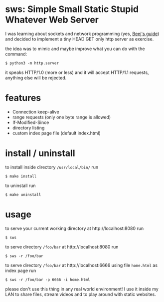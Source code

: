sws: Simple Small Static Stupid Whatever Web Server
===================================================

I was learning about sockets and network programming (yes, [Beej's guide](http://beej.us/guide/bgnet/))
and decided to implement a tiny HEAD GET only http server as exercise.

the idea was to mimic and maybe improve what you can do with the command:

    $ python3 -m http.server

it speaks HTTP/1.0 (more or less) and it will accept HTTP/1.1 requests, anything
else will be rejected.

features
========

- Connection keep-alive
- range requests (only one byte range is allowed)
- If-Modified-Since
- directory listing
- custom index page file (default index.html)

install / uninstall
===================

to install inside directory `/usr/local/bin/` run

    $ make install

to uninstall run

    $ make uninstall

usage
=====

to serve your current working directory at http://localhost:8080 run

    $ sws

to serve directory `/foo/bar` at http://localhost:8080 run

    $ sws -r /foo/bar

to serve directory `/foo/bar` at http://localhost:6666 using file `home.html`
as index page run

    $ sws -r /foo/bar -p 6666 -i home.html

please don't use this thing in any real world environment! I use it inside my
LAN to share files, stream videos and to play around with static websites.
